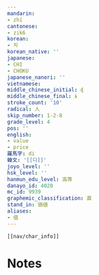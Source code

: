 ```yaml
---
mandarin:
- zhí
cantonese:
- zik6
korean:
- 치
korean_native: ''
japanese:
- CHI
- CHOKU
japanese_nanori: ''
vietnamese:
middle_chinese_initial: ɖ
middle_chinese_final: ɨ
stroke_count: '10'
radical: 人
skip_number: 1-2-8
grade_level: 4
pos: ''
english:
- value
- price
羅馬字: di
韓文: '[[디]]'
joyo_level: ''
hsk_level: ''
hanmun_edu_level: 高等
danayo_id: 4020
mc_id: 9939
graphemic_classification: 直
stand_in: 価値
aliases:
- 值
---
```

```meta-bind-embed
[[nav/char_info]]
```

# Notes
